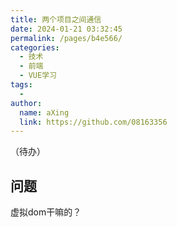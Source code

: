 ```yaml
---
title: 两个项目之间通信
date: 2024-01-21 03:32:45
permalink: /pages/b4e566/
categories:
  - 技术
  - 前端
  - VUE学习
tags:
  - 
author: 
  name: aXing
  link: https://github.com/08163356
---
```

（待办）

## 问题

虚拟dom干嘛的？